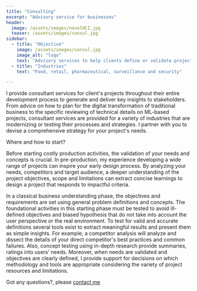 ```yaml
---
title: "Consulting"
excerpt: "Advisory service for businesses"
header:
  image: /assets/images/novelHCI.jpg
  teaser: /assets/images/consul.jpg
sidebar:
  - title: "Objective"
    image: /assets/images/consul.jpg
    image_alt: "logo"
    text: "Advisory services to help clients define or validate project and business strategies"
  - title: "Industries"
    text: "Food, retail, pharmaceutical, surveillance and security"

---
```

I provide consultant services for client's projects throughout their entire development process 
to generate and deliver key insights to stakeholders. 
From advice on how to plan for the digital transformation of traditional business 
to the specific reviewing of technical details on ML-based projects, 
consultant services are provided for a variety of industries that are modernizing or testing
their processes and strategies. 
I partner with you to devise a comprehensive strategy for your project's needs.

Where and how to start? 

Before starting costly production activities, the validation of your needs and concepts is crucial.
In pre-production, my experience developing a wide range of projects can inspire your early design 
process. By analyzing your needs, competitors and target audience, a deeper understanding 
of the project objectives, scope and limitations can extract concise learnings to design a
project that responds to impactful criteria.

In a classical business understanding phase, the objectives and requirements are set using general
problem definitions and concepts. The foundational activities in this starting phase must be tested 
to avoid ill-defined objectives and biased hypothesis that do not take into account the user perspective or
the real environment. To test for valid and accurate definitions several tools exist to extract meaningful 
results and present them as simple insights. For example, a competitor analysis will analyze and dissect the 
details of your direct competitor's best practices and common failures. Also, concept testing using in-depth 
research provide summaries, ratings into users’ needs. 
Moreover, when needs are validated and objectives are clearly defined, I provide support for decisions on which 
methodology and tools are appropriate considering the variety of project resources and limitations. 

Got any questions?, please [contact me](https://forms.gle/63NYpG1siX6E4KGj8)




